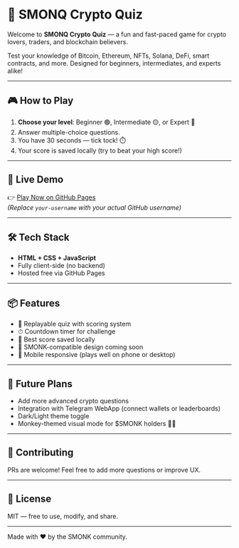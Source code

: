 # 🧠 SMONQ Crypto Quiz

Welcome to **SMONQ Crypto Quiz** — a fun and fast-paced game for crypto lovers, traders, and blockchain believers.

Test your knowledge of Bitcoin, Ethereum, NFTs, Solana, DeFi, smart contracts, and more. Designed for beginners, intermediates, and experts alike!

---

## 🎮 How to Play

1. **Choose your level**: Beginner 🟢, Intermediate 🟡, or Expert 🔴
2. Answer multiple-choice questions.
3. You have 30 seconds — tick tock! ⏱️
4. Your score is saved locally (try to beat your high score!)

---

## 🚀 Live Demo

👉 [Play Now on GitHub Pages](https://your-username.github.io/crypto-quiz-smonk/)  
_(Replace `your-username` with your actual GitHub username)_

---

## 🛠 Tech Stack

- **HTML + CSS + JavaScript**
- Fully client-side (no backend)
- Hosted free via GitHub Pages

---

## 📦 Features

- 🔁 Replayable quiz with scoring system  
- ⏱ Countdown timer for challenge  
- 💾 Best score saved locally  
- 🦍 SMONK-compatible design coming soon  
- 📱 Mobile responsive (plays well on phone or desktop)

---

## 🧪 Future Plans

- Add more advanced crypto questions  
- Integration with Telegram WebApp (connect wallets or leaderboards)  
- Dark/Light theme toggle  
- Monkey-themed visual mode for $SMONK holders 🦍🍌

---

## 🤝 Contributing

PRs are welcome! Feel free to add more questions or improve UX.

---

## 📜 License

MIT — free to use, modify, and share.

---

Made with ❤️ by the SMONK community.
